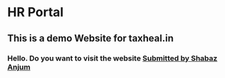 
<H1>HR Portal</H1>
<H2>This is a demo Website for taxheal.in</H2>
<H3><p>Hello. Do you want to visit the website <a href="https://www.linkedin.com/in/shahbazanjumofficial">Submitted by Shabaz Anjum</a></H3>
